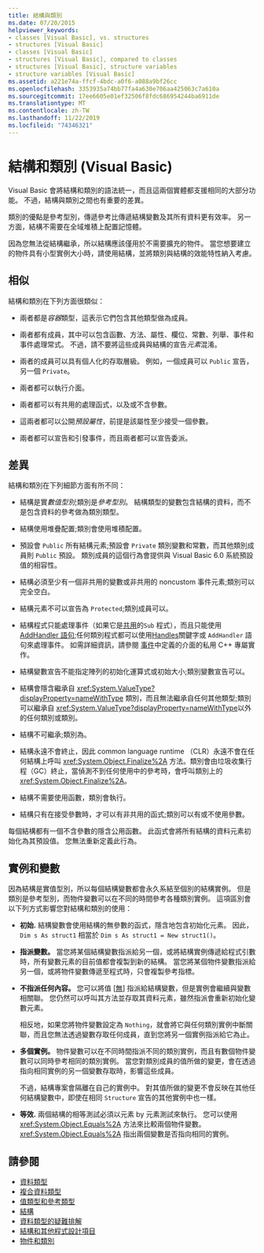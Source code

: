 ```yaml
---
title: 結構與類別
ms.date: 07/20/2015
helpviewer_keywords:
- classes [Visual Basic], vs. structures
- structures [Visual Basic]
- classes [Visual Basic]
- structures [Visual Basic], compared to classes
- structures [Visual Basic], structure variables
- structure variables [Visual Basic]
ms.assetid: a221e74a-ffcf-4bdc-a0f6-a088a9bf26cc
ms.openlocfilehash: 3353935a74bb77fa4a630e706aa425063c7a610a
ms.sourcegitcommit: 17ee6605e01ef32506f8fdc686954244ba6911de
ms.translationtype: MT
ms.contentlocale: zh-TW
ms.lasthandoff: 11/22/2019
ms.locfileid: "74346321"
---
```

# <a name="structures-and-classes-visual-basic"></a>結構和類別 (Visual Basic)
Visual Basic 會將結構和類別的語法統一，而且這兩個實體都支援相同的大部分功能。 不過，結構與類別之間也有重要的差異。  
  
 類別的優點是參考型別，傳遞參考比傳遞結構變數及其所有資料更有效率。 另一方面，結構不需要在全域堆積上配置記憶體。  
  
 因為您無法從結構繼承，所以結構應該僅用於不需要擴充的物件。 當您想要建立的物件具有小型實例大小時，請使用結構，並將類別與結構的效能特性納入考慮。  
  
## <a name="similarities"></a>相似  
 結構和類別在下列方面很類似：  
  
- 兩者都是*容器*類型，這表示它們包含其他類型做為成員。  
  
- 兩者都有成員，其中可以包含函數、方法、屬性、欄位、常數、列舉、事件和事件處理常式。 不過，請不要將這些成員與結構的宣告*元素*混淆。  
  
- 兩者的成員可以具有個人化的存取層級。 例如，一個成員可以 `Public` 宣告，另一個 `Private`。  
  
- 兩者都可以執行介面。  
  
- 兩者都可以有共用的處理函式，以及或不含參數。  
  
- 這兩者都可以公開*預設屬性*，前提是該屬性至少接受一個參數。  
  
- 兩者都可以宣告和引發事件，而且兩者都可以宣告委派。  
  
## <a name="differences"></a>差異  
 結構和類別在下列細節方面有所不同：  
  
- 結構是實*數值型別*;類別是*參考型別*。 結構類型的變數包含結構的資料，而不是包含資料的參考做為類別類型。  
  
- 結構使用堆疊配置;類別會使用堆積配置。  
  
- 預設會 `Public` 所有結構元素;預設會 `Private` 類別變數和常數，而其他類別成員則 `Public` 預設。 類別成員的這個行為會提供與 Visual Basic 6.0 系統預設值的相容性。  
  
- 結構必須至少有一個非共用的變數或非共用的 noncustom 事件元素;類別可以完全空白。  
  
- 結構元素不可以宣告為 `Protected`;類別成員可以。  
  
- 結構程式只能處理事件（如果它是[共用](../../../../visual-basic/language-reference/modifiers/shared.md)的`Sub` 程式），而且只能使用[AddHandler 語句](../../../../visual-basic/language-reference/statements/addhandler-statement.md);任何類別程式都可以使用[Handles](../../../../visual-basic/language-reference/statements/handles-clause.md)關鍵字或 `AddHandler` 語句來處理事件。 如需詳細資訊，請參閱 [事件](../../../../visual-basic/programming-guide/language-features/events/index.md)中定義的介面的私用 C++ 專屬實作。  
  
- 結構變數宣告不能指定陣列的初始化運算式或初始大小;類別變數宣告可以。  
  
- 結構會隱含繼承自 <xref:System.ValueType?displayProperty=nameWithType> 類別，而且無法繼承自任何其他類型;類別可以繼承自 <xref:System.ValueType?displayProperty=nameWithType>以外的任何類別或類別。  
  
- 結構不可繼承;類別為。  
  
- 結構永遠不會終止，因此 common language runtime （CLR）永遠不會在任何結構上呼叫 <xref:System.Object.Finalize%2A> 方法。類別會由垃圾收集行程（GC）終止，當偵測不到任何使用中的參考時，會呼叫類別上的 <xref:System.Object.Finalize%2A>。  
  
- 結構不需要使用函數，類別會執行。  
  
- 結構只有在接受參數時，才可以有非共用的函式;類別可以有或不使用參數。  
  
 每個結構都有一個不含參數的隱含公用函數。 此函式會將所有結構的資料元素初始化為其預設值。 您無法重新定義此行為。  
  
## <a name="instances-and-variables"></a>實例和變數  
 因為結構是實值型別，所以每個結構變數都會永久系結至個別的結構實例。 但是類別是參考型別，而物件變數可以在不同的時間參考各種類別實例。 這項區別會以下列方式影響您對結構和類別的使用：  
  
- **初始.** 結構變數會使用結構的無參數的函式，隱含地包含初始化元素。 因此，`Dim s As struct1` 相當於 `Dim s As struct1 = New struct1()`。  
  
- **指派變數。** 當您將某個結構變數指派給另一個，或將結構實例傳遞給程式引數時，所有變數元素的目前值都會複製到新的結構。 當您將某個物件變數指派給另一個，或將物件變數傳遞至程式時，只會複製參考指標。  
  
- **不指派任何內容。** 您可以將值 [[無](../../../../visual-basic/language-reference/nothing.md)] 指派給結構變數，但是實例會繼續與變數相關聯。 您仍然可以呼叫其方法並存取其資料元素，雖然指派會重新初始化變數元素。  
  
     相反地，如果您將物件變數設定為 `Nothing`，就會將它與任何類別實例中斷關聯，而且您無法透過變數存取任何成員，直到您將另一個實例指派給它為止。  
  
- **多個實例。** 物件變數可以在不同時間指派不同的類別實例，而且有數個物件變數可以同時參考相同的類別實例。 當您對類別成員的值所做的變更，會在透過指向相同實例的另一個變數存取時，影響這些成員。  
  
     不過，結構專案會隔離在自己的實例中。 對其值所做的變更不會反映在其他任何結構變數中，即使在相同 `Structure` 宣告的其他實例中也一樣。  
  
- **等效.** 兩個結構的相等測試必須以元素 by 元素測試來執行。 您可以使用 <xref:System.Object.Equals%2A> 方法來比較兩個物件變數。 <xref:System.Object.Equals%2A> 指出兩個變數是否指向相同的實例。  
  
## <a name="see-also"></a>請參閱

- [資料類型](../../../../visual-basic/programming-guide/language-features/data-types/index.md)
- [複合資料類型](../../../../visual-basic/programming-guide/language-features/data-types/composite-data-types.md)
- [值類型和參考類型](../../../../visual-basic/programming-guide/language-features/data-types/value-types-and-reference-types.md)
- [結構](../../../../visual-basic/programming-guide/language-features/data-types/structures.md)
- [資料類型的疑難排解](../../../../visual-basic/programming-guide/language-features/data-types/troubleshooting-data-types.md)
- [結構和其他程式設計項目](../../../../visual-basic/programming-guide/language-features/data-types/structures-and-other-programming-elements.md)
- [物件和類別](../../../../visual-basic/programming-guide/language-features/objects-and-classes/index.md)
